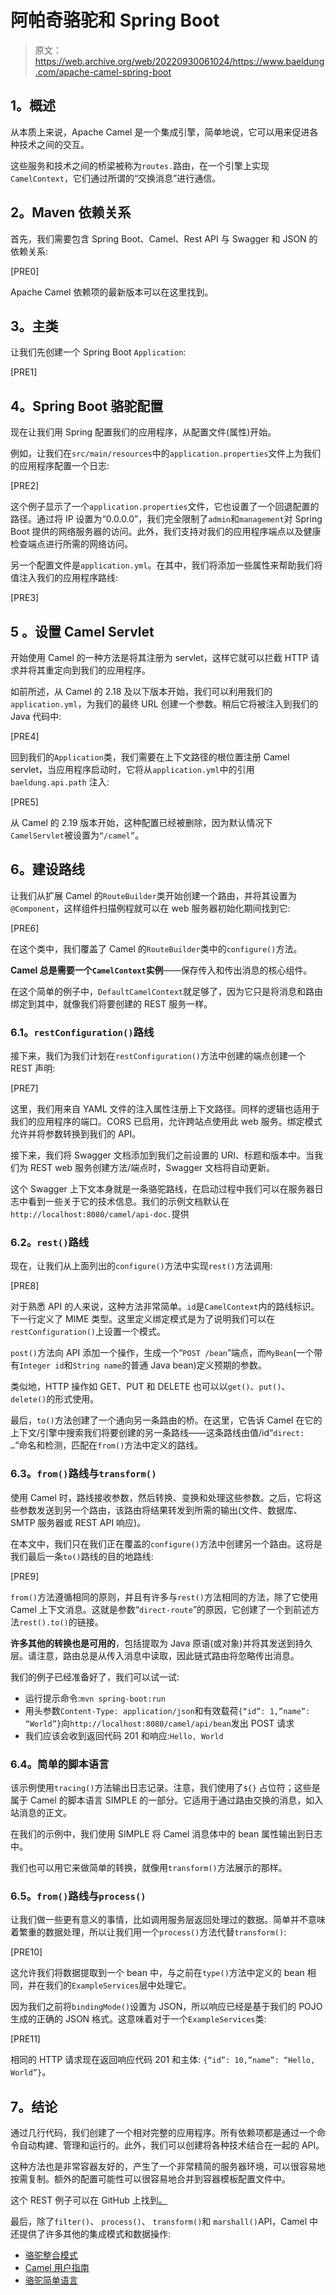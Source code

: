 # 阿帕奇骆驼和 Spring Boot

> 原文：<https://web.archive.org/web/20220930061024/https://www.baeldung.com/apache-camel-spring-boot>

## **1。概述**

从本质上来说，Apache Camel 是一个集成引擎，简单地说，它可以用来促进各种技术之间的交互。

这些服务和技术之间的桥梁被称为`routes.`路由，在一个引擎上实现`CamelContext`，它们通过所谓的“交换消息”进行通信。

## **2。Maven 依赖关系**

首先，我们需要包含 Spring Boot、Camel、Rest API 与 Swagger 和 JSON 的依赖关系:

[PRE0]

Apache Camel 依赖项的最新版本可以在这里找到。

## **3。主类**

让我们先创建一个 Spring Boot `Application`:

[PRE1]

## **4。Spring Boot 骆驼配置**

现在让我们用 Spring 配置我们的应用程序，从配置文件(属性)开始。

例如，让我们在`src/main/resources`中的`application.properties`文件上为我们的应用程序配置一个日志:

[PRE2]

这个例子显示了一个`application.properties`文件，它也设置了一个回退配置的路径。通过将 IP 设置为“0.0.0.0”，我们完全限制了`admin`和`management`对 Spring Boot 提供的网络服务器的访问。此外，我们支持对我们的应用程序端点以及健康检查端点进行所需的网络访问。

另一个配置文件是`application.yml`。在其中，我们将添加一些属性来帮助我们将值注入我们的应用程序路线:

[PRE3]

## 5 **。设置 Camel Servlet**

开始使用 Camel 的一种方法是将其注册为 servlet，这样它就可以拦截 HTTP 请求并将其重定向到我们的应用程序。

如前所述，从 Camel 的 2.18 及以下版本开始，我们可以利用我们的`application.yml`，为我们的最终 URL 创建一个参数。稍后它将被注入到我们的 Java 代码中:

[PRE4]

回到我们的`Application`类，我们需要在上下文路径的根位置注册 Camel servlet，当应用程序启动时，它将从`application.yml`中的引用`baeldung.api.path` 注入:

[PRE5]

从 Camel 的 2.19 版本开始，这种配置已经被删除，因为默认情况下`CamelServlet`被设置为`“/camel”`。

## **6。建设路线**

让我们从扩展 Camel 的`RouteBuilder`类开始创建一个路由，并将其设置为`@Component`，这样组件扫描例程就可以在 web 服务器初始化期间找到它:

[PRE6]

在这个类中，我们覆盖了 Camel 的`RouteBuilder`类中的`configure()`方法。

**Camel 总是需要一个`CamelContext`实例**——保存传入和传出消息的核心组件。

在这个简单的例子中，`DefaultCamelContext`就足够了，因为它只是将消息和路由绑定到其中，就像我们将要创建的 REST 服务一样。

### **6.1。`restConfiguration()`路线**

接下来，我们为我们计划在`restConfiguration()`方法中创建的端点创建一个 REST 声明:

[PRE7]

这里，我们用来自 YAML 文件的注入属性注册上下文路径。同样的逻辑也适用于我们的应用程序的端口。CORS 已启用，允许跨站点使用此 web 服务。绑定模式允许并将参数转换到我们的 API。

接下来，我们将 Swagger 文档添加到我们之前设置的 URI、标题和版本中。当我们为 REST web 服务创建方法/端点时，Swagger 文档将自动更新。

这个 Swagger 上下文本身就是一条骆驼路线，在启动过程中我们可以在服务器日志中看到一些关于它的技术信息。我们的示例文档默认在`http://localhost:8080/camel/api-doc.`提供

### **6.2。`rest()`路线**

现在，让我们从上面列出的`configure()`方法中实现`rest()`方法调用:

[PRE8]

对于熟悉 API 的人来说，这种方法非常简单。`id`是`CamelContext`内的路线标识。下一行定义了 MIME 类型。这里定义绑定模式是为了说明我们可以在`restConfiguration()`上设置一个模式。

`post()`方法向 API 添加一个操作，生成一个“`POST /bean`”端点，而`MyBean`(一个带有`Integer id`和`String name`的普通 Java bean)定义预期的参数。

类似地，HTTP 操作如 GET、PUT 和 DELETE 也可以以`get()`、`put()`、`delete()`的形式使用。

最后，`to()`方法创建了一个通向另一条路由的桥。在这里，它告诉 Camel 在它的上下文/引擎中搜索我们将要创建的另一条路线——这条路线由值/id“`direct: …`”命名和检测，匹配在`from()`方法中定义的路线。

### **6.3。`from()`路线与`transform()`**

使用 Camel 时，路线接收参数，然后转换、变换和处理这些参数。之后，它将这些参数发送到另一个路由，该路由将结果转发到所需的输出(文件、数据库、SMTP 服务器或 REST API 响应)。

在本文中，我们只在我们正在覆盖的`configure()`方法中创建另一个路由。这将是我们最后一条`to()`路线的目的地路线:

[PRE9]

`from()`方法遵循相同的原则，并且有许多与`rest()`方法相同的方法，除了它使用 Camel 上下文消息。这就是参数“`direct-route`”的原因，它创建了一个到前述方法`rest().to()`的链接。

**许多其他的转换也是可用的**，包括提取为 Java 原语(或对象)并将其发送到持久层。请注意，路由总是从传入消息中读取，因此链式路由将忽略传出消息。

我们的例子已经准备好了，我们可以试一试:

*   运行提示命令:`mvn spring-boot:run`
*   用头参数`Content-Type: application/json`和有效载荷`{“id”: 1,”name”: “World”}`向`http://localhost:8080/camel/api/bean`发出 POST 请求
*   我们应该会收到返回代码 201 和响应:`Hello, World`

### 6.4。简单的脚本语言

该示例使用`tracing()`方法输出日志记录。注意，我们使用了`${}` 占位符；这些是属于 Camel 的脚本语言 SIMPLE 的一部分。它适用于通过路由交换的消息，如入站消息的正文。

在我们的示例中，我们使用 SIMPLE 将 Camel 消息体中的 bean 属性输出到日志中。

我们也可以用它来做简单的转换，就像用`transform()`方法展示的那样。

### **6.5。`from()`路线与`process()`**

让我们做一些更有意义的事情，比如调用服务层返回处理过的数据。简单并不意味着繁重的数据处理，所以让我们用一个`process()`方法代替`transform()`:

[PRE10]

这允许我们将数据提取到一个 bean 中，与之前在`type()`方法中定义的 bean 相同，并在我们的`ExampleServices`层中处理它。

因为我们之前将`bindingMode()`设置为 JSON，所以响应已经是基于我们的 POJO 生成的正确的 JSON 格式。这意味着对于一个`ExampleServices`类:

[PRE11]

相同的 HTTP 请求现在返回响应代码 201 和主体: `{“id”: 10,”name”: “Hello, World”}`。

## **7。结论**

通过几行代码，我们创建了一个相对完整的应用程序。所有依赖项都是通过一个命令自动构建、管理和运行的。此外，我们可以创建将各种技术结合在一起的 API。

这种方法也是非常容器友好的，产生了一个非常精简的服务器环境，可以很容易地按需复制。额外的配置可能性可以很容易地合并到容器模板配置文件中。

这个 REST 例子可以在 GitHub 上找到[。](https://web.archive.org/web/20220926191131/https://github.com/eugenp/tutorials/tree/master/spring-boot-modules/spring-boot-camel)

最后，除了`filter()`、 `process()`、 `transform()`和 `marshall()`API，Camel 中还提供了许多其他的集成模式和数据操作:

*   [骆驼整合模式](https://web.archive.org/web/20220926191131/https://camel.apache.org/enterprise-integration-patterns.html)
*   [Camel 用户指南](https://web.archive.org/web/20220926191131/https://camel.apache.org/user-guide.html)
*   [骆驼简单语言](https://web.archive.org/web/20220926191131/https://camel.apache.org/simple.html)